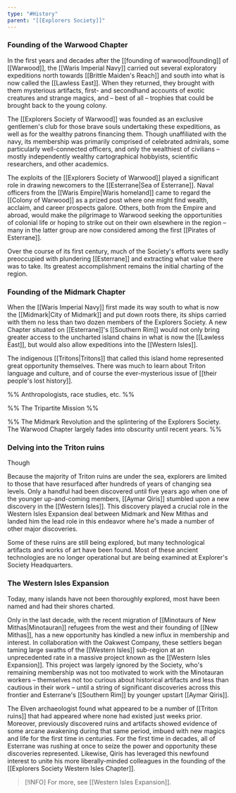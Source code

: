 ```yaml
---
type: "#History"
parent: "[[Explorers Society]]"
---
```

### Founding of the Warwood Chapter

In the first years and decades after the [[founding of warwood|founding]] of [[Warwood]], the [[Waris Imperial Navy]] carried out several exploratory expeditions north towards [[Brittle Maiden's Reach]] and south into what is now called the [[Lawless East]]. When they returned, they brought with them mysterious artifacts, first- and secondhand accounts of exotic creatures and strange magics, and – best of all – trophies that could be brought back to the young colony.

The [[Explorers Society of Warwood]] was founded as an exclusive gentlemen's club for those brave souls undertaking these expeditions, as well as for the wealthy patrons financing them. Though unaffiliated with the navy, its membership was primarily comprised of celebrated admirals, some particularly well-connected officers, and only the wealthiest of civilians – mostly independently wealthy cartographical hobbyists, scientific researchers, and other academics.

The exploits of the [[Explorers Society of Warwood]] played a significant role in drawing newcomers to the [[Esterrane|Sea of Esterrane]]. Naval officers from the [[Waris Empire|Waris homeland]] came to regard the [[Colony of Warwood]] as a prized post where one might find wealth, acclaim, and career prospects galore. Others, both from the Empire and abroad, would make the pilgrimage to Warwood seeking the opportunities of colonial life or hoping to strike out on their own elsewhere in the region – many in the latter group are now considered among the first [[Pirates of Esterrane]].

Over the course of its first century, much of the Society's efforts were sadly preoccupied with plundering [[Esterrane]] and extracting what value there was to take. Its greatest accomplishment remains the initial charting of the region.

### Founding of the Midmark Chapter

When the [[Waris Imperial Navy]] first made its way south to what is now the [[Midmark|City of Midmark]] and put down roots there, its ships carried with them no less than two dozen members of the Explorers Society. A new Chapter situated on [[Esterrane]]'s [[Southern Rim]] would not only bring greater access to the uncharted island chains in what is now the [[Lawless East]], but would also allow expeditions into the [[Western Isles]].

The indigenous [[Tritons|Tritons]] that called this island home represented great opportunity themselves. There was much to learn about Triton language and culture, and of course the ever-mysterious issue of [[their people's lost history]].

%% Anthropologists, race studies, etc. %%

%% The Tripartite Mission %%

%% The Midmark Revolution and the splintering of the Explorers Society. The Warwood Chapter largely fades into obscurity until recent years. %%

### Delving into the Triton ruins

Though 

Because the majority of Triton ruins are under the sea, explorers are limited to those that have resurfaced after hundreds of years of changing sea levels. Only a handful had been discovered until five years ago when one of the younger up-and-coming members, [[Aymar Qiris]] stumbled upon a new discovery in the [[Western Isles]]. This discovery played a crucial role in the Western Isles Expansion deal between Midmark and New Mithas and landed him the lead role in this endeavor where he's made a number of other major discoveries.

Some of these ruins are still being explored, but many technological artifacts and works of art have been found. Most of these ancient technologies are no longer operational but are being examined at Explorer's Society Headquarters.

### The Western Isles Expansion

Today, many islands have not been thoroughly explored, most have been named and had their shores charted.

Only in the last decade, with the recent migration of [[Minotaurs of New Mithas|Minotauran]] refugees from the west and their founding of [[New Mithas]], has a new opportunity has kindled a new influx in membership and interest. In collaboration with the Oakwest Company, these settlers began taming large swaths of the [[Western Isles]] sub-region at an unprecedented rate in a massive project known as the [[Western Isles Expansion]]. This project was largely ignored by the Society, who's remaining membership was not too motivated to work with the Minotauran workers – themselves not too curious about historical artifacts and less than cautious in their work – until a string of significant discoveries across this frontier and Esterrane's [[Southern Rim]] by younger upstart [[Aymar Qiris]].

The Elven archaeologist found what appeared to be a number of [[Triton ruins]] that had appeared where none had existed just weeks prior. Moreover, previously discovered ruins and artifacts showed evidence of some arcane awakening during that same period, imbued with new magics and life for the first time in centuries. For the first time in decades, all of Esterrane was rushing at once to seize the power and opportunity these discoveries represented. Likewise, Qiris has leveraged this newfound interest to unite his more liberally-minded colleagues in the founding of the [[Explorers Society Western Isles Chapter]].

> [!INFO] For more, see [[Western Isles Expansion]].
